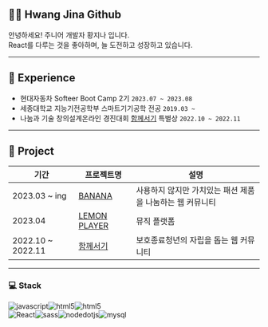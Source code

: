 ## 💁‍♀️ Hwang Jina Github  
안녕하세요! 주니어 개발자 황지나 입니다.<br>
React를 다루는 것을 좋아하며, 늘 도전하고 성장하고 있습니다.
<br/>

---

## 🌟 Experience
- 현대자동차 Softeer Boot Camp 2기 `2023.07 ~ 2023.08`
- 세종대학교 지능기전공학부 스마트기기공학 전공 `2019.03 ~ `
- 나눔과 기술  창의설계온라인 경진대회 [함께서기](https://github.com/hwangJN/Youth-Project) 특별상 `2022.10 ~ 2022.11`

---
## 📃 Project
|기간|프로젝트명|설명|
|------|---|---|
|2023.03 ~ ing |[BANANA](https://github.com/hyeonjy/Banana)|사용하지 않지만 가치있는 패션 제품을 나눔하는 웹 커뮤니티|
|2023.04|[LEMON PLAYER](https://github.com/hwangJN/lemon_player)|뮤직 플랫폼|
|2022.10 ~ 2022.11 |[함께서기](https://github.com/hwangJN/Youth-Project)|보호종료청년의 자립을 돕는 웹 커뮤니티|



---
### 💻 Stack
<div style="display:flex">
  <img alt="javascript" src="https://img.shields.io/badge/javascript-F7DF1E.svg?&style=for-the-badge&logo=javascript&logoColor=black"/>
  <img alt="html5" src="https://img.shields.io/badge/html5-E34F26.svg?&style=for-the-badge&logo=html5&logoColor=white"/>
  <img alt="html5" src="https://img.shields.io/badge/css3-1572B6.svg?&style=for-the-badge&logo=css3&logoColor=white"/>
</div>
<div style="display:flex">
  <img alt="React" src="https://img.shields.io/badge/React-61DAFB.svg?&style=for-the-badge&logo=React&logoColor=black"/>
  <img alt="sass" src="https://img.shields.io/badge/sass-CC6699.svg?&style=for-the-badge&logo=sass&logoColor=white"/>
  <img alt="nodedotjs" src="https://img.shields.io/badge/nodedotjs-339933.svg?&style=for-the-badge&logo=nodedotjs&logoColor=black"/>
  <img alt="mysql" src="https://img.shields.io/badge/mysql-4479A1.svg?&style=for-the-badge&logo=mysql&logoColor=black"/> 
</div>

<!--
**hwangJN/hwangJN** is a ✨ _special_ ✨ repository because its `README.md` (this file) appears on your GitHub profile.

Here are some ideas to get you started:

- 🔭 I’m currently working on ...
- 🌱 I’m currently learning ...
- 👯 I’m looking to collaborate on ...
- 🤔 I’m looking for help with ...
- 💬 Ask me about ...
- 📫 How to reach me: ...
- 😄 Pronouns: ...
- ⚡ Fun fact: ...
-->
